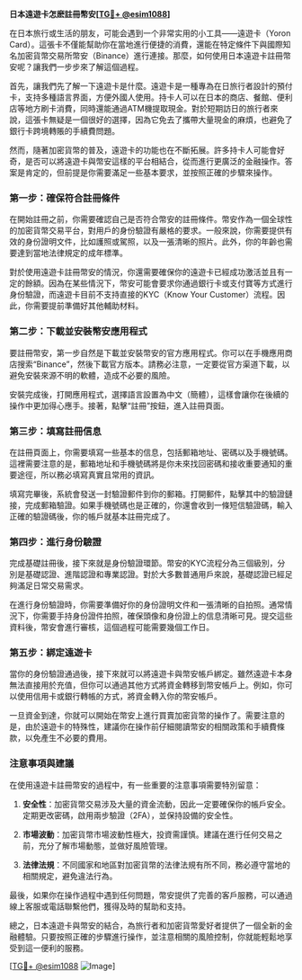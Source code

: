**日本遠遊卡怎麽註冊幣安[[TG💪+ @esim1088](https://t.me/s/esim1088)]**

在日本旅行或生活的朋友，可能会遇到一个非常实用的小工具——遠遊卡（Yoron Card）。這張卡不僅能幫助你在當地進行便捷的消費，還能在特定條件下與國際知名加密貨幣交易所幣安（Binance）進行連接。那麼，如何使用日本遠遊卡註冊幣安呢？讓我們一步步來了解這個過程。

首先，讓我們先了解一下遠遊卡是什麼。遠遊卡是一種專為在日旅行者設計的預付卡，支持多種語言界面，方便外國人使用。持卡人可以在日本的商店、餐館、便利店等地方刷卡消費，同時還能通過ATM機提取現金。對於短期訪日的旅行者來說，這張卡無疑是一個很好的選擇，因為它免去了攜帶大量現金的麻煩，也避免了銀行卡跨境轉賬的手續費問題。

然而，隨著加密貨幣的普及，遠遊卡的功能也在不斷拓展。許多持卡人可能會好奇，是否可以將遠遊卡與幣安這樣的平台相結合，從而進行更廣泛的金融操作。答案是肯定的，但前提是你需要滿足一些基本要求，並按照正確的步驟來操作。

### 第一步：確保符合註冊條件

在開始註冊之前，你需要確認自己是否符合幣安的註冊條件。幣安作為一個全球性的加密貨幣交易平台，對用戶的身份驗證有嚴格的要求。一般來說，你需要提供有效的身份證明文件，比如護照或駕照，以及一張清晰的照片。此外，你的年齡也需要達到當地法律規定的成年標準。

對於使用遠遊卡註冊幣安的情況，你還需要確保你的遠遊卡已經成功激活並且有一定的餘額。因為在某些情況下，幣安可能會要求你通過銀行卡或支付寶等方式進行身份驗證，而遠遊卡目前不支持直接的KYC（Know Your Customer）流程。因此，你需要提前準備好其他輔助材料。

### 第二步：下載並安裝幣安應用程式

要註冊幣安，第一步自然是下載並安裝幣安的官方應用程式。你可以在手機應用商店搜索“Binance”，然後下載官方版本。請務必注意，一定要從官方渠道下載，以避免安裝來源不明的軟體，造成不必要的風險。

安裝完成後，打開應用程式，選擇語言設置為中文（簡體），這樣會讓你在後續的操作中更加得心應手。接著，點擊“註冊”按鈕，進入註冊頁面。

### 第三步：填寫註冊信息

在註冊頁面上，你需要填寫一些基本的信息，包括郵箱地址、密碼以及手機號碼。這裡需要注意的是，郵箱地址和手機號碼將是你未來找回密碼和接收重要通知的重要途徑，所以務必填寫真實且常用的資訊。

填寫完畢後，系統會發送一封驗證郵件到你的郵箱。打開郵件，點擊其中的驗證鏈接，完成郵箱驗證。如果手機號碼也是正確的，你還會收到一條短信驗證碼，輸入正確的驗證碼後，你的帳戶就基本註冊完成了。

### 第四步：進行身份驗證

完成基礎註冊後，接下來就是身份驗證環節。幣安的KYC流程分為三個級別，分別是基礎認證、進階認證和專業認證。對於大多數普通用戶來說，基礎認證已經足夠滿足日常交易需求。

在進行身份驗證時，你需要準備好你的身份證明文件和一張清晰的自拍照。通常情況下，你需要手持身份證件拍照，確保頭像和身份證上的信息清晰可見。提交這些資料後，幣安會進行審核，這個過程可能需要幾個工作日。

### 第五步：綁定遠遊卡

當你的身份驗證通過後，接下來就可以將遠遊卡與幣安帳戶綁定。雖然遠遊卡本身無法直接用於充值，但你可以通過其他方式將資金轉移到幣安帳戶上。例如，你可以使用信用卡或銀行轉帳的方式，將資金轉入你的幣安帳戶。

一旦資金到達，你就可以開始在幣安上進行買賣加密貨幣的操作了。需要注意的是，由於遠遊卡的特殊性，建議你在操作前仔細閱讀幣安的相關政策和手續費條款，以免產生不必要的費用。

### 注意事項與建議

在使用遠遊卡註冊幣安的過程中，有一些重要的注意事項需要特別留意：

1. **安全性**：加密貨幣交易涉及大量的資金流動，因此一定要確保你的帳戶安全。定期更改密碼，啟用兩步驗證（2FA），並保持設備的安全性。

2. **市場波動**：加密貨幣市場波動性極大，投資需謹慎。建議在進行任何交易之前，充分了解市場動態，並做好風險管理。

3. **法律法規**：不同國家和地區對加密貨幣的法律法規有所不同，務必遵守當地的相關規定，避免違法行為。

最後，如果你在操作過程中遇到任何問題，幣安提供了完善的客戶服務，可以通過線上客服或電話聯繫他們，獲得及時的幫助和支持。

總之，日本遠遊卡與幣安的結合，為旅行者和加密貨幣愛好者提供了一個全新的金融體驗。只要按照正確的步驟進行操作，並注意相關的風險控制，你就能輕鬆地享受到這一便利的服務。

[[TG💪+ @esim1088](https://t.me/s/esim1088) ![Image](https://i.postimg.cc/4NQfJmqS/Snipaste-2025-05-13-00-14-12.png)]